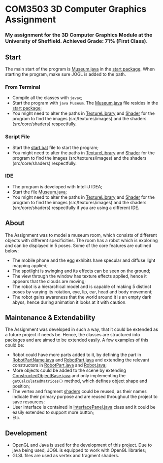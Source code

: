# COM3503 3D Computer Graphics Assignment

### My assignment for the 3D Computer Graphics Module at the University of Sheffield. Achieved Grade: 71% (First Class).

## Start
The main start of the program is [Museum.java](src/start/Museum.java) in the [start package](src/start).
When starting the program, make sure JOGL is added to the path.

### From Terminal
- Compile all the classes with `javac`;
- Start the program with `java Museum`. The [Museum.java](src/start/Museum.java) file resides 
  in the [start package](src/start);
- You might need to alter the paths in [TextureLibrary](src/textures/TextureLibrary.java) and
  [Shader](src/core/structure/Shader.java) for the program to find the images (src/textures/images)
  and the shaders (src/core/shaders) respectfully.

### Script File
- Start the [start.bat](src/start.bat) file to start the program;
- You might need to alter the paths in [TextureLibrary](src/textures/TextureLibrary.java) and
  [Shader](src/core/structure/Shader.java) for the program to find the images (src/textures/images)
  and the shaders (src/core/shaders) respectfully.
  
### IDE
- The program is developed with IntelliJ IDEA;
- Start the file [Museum.java](src/start/Museum.java);
- You might need to alter the paths in [TextureLibrary](src/textures/TextureLibrary.java) and
  [Shader](src/core/structure/Shader.java) for the program to find the images (src/textures/images)
  and the shaders (src/core/shaders) respectfully if you are using a different IDE.

## About
The Assignment was to model a museum room, which consists of different objects with different
specificities. The room has a robot which is exploring and can be displayed in 5 poses.
Some of the core features are outlined below:
- The mobile phone and the egg exhibits have specular and diffuse light mapping applied;
- The spotlight is swinging and its effects can be seen on the ground;
- The view through the window has texture effects applied, hence it appears that the 
  clouds are moving;
- The robot is a hierarchical model and is capable of making 5 distinct poses by varying its 
  rotation, eye, lip, ear, head and body movement;
- The robot gains awareness that the world around it is an empty dark abyss, hence during animation
it looks at it with caution.

## Maintenance & Extendability

The Assignment was developed in such a way, that it could be extended as a future project if needs be.
Hence, the classes are structured into packages and are aimed to be extended easily. A few examples of
this could be:
- Robot could have more parts added to it, by defining the part in [RobotPartName.java](src/core/objects/constructed/robot/RobotPartName.java)
  and [RobotPart.java](src/core/objects/constructed/robot/RobotPart.java) and extending the relevant constructors in
  [RobotPart.java](src/core/objects/constructed/robot/RobotPart.java) and [Robot.java](src/core/objects/constructed/robot/Robot.java);
- More objects could be added to the scene by extending [ConstructedObjectBase.java](src/core/objects/base/ConstructedObjectBase.java)
  and only implementing the `getCalculatedMatrices()` method, which defines object shape and position;
- The vertex and fragment [shaders](src/core/shaders) could be reused, as their names indicate their primary purpose 
  and are reused throughout the project to save resources;
- User Interface is contained in [InterfacePanel.java](src/ui/InterfacePanel.java) class and it could be easily
  extended to support more button;
- Etc.  
  
## Development
- OpenGL and Java is used for the development of this project. Due to java being used, JOGL is
equipped to work with OpenGL libraries;
- GLSL files are used as vertex and fragment shaders.
